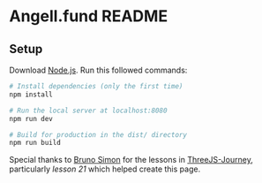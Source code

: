 # Angell.fund README

## Setup
Download [Node.js](https://nodejs.org/en/download/).
Run this followed commands:

``` bash
# Install dependencies (only the first time)
npm install

# Run the local server at localhost:8080
npm run dev

# Build for production in the dist/ directory
npm run build
```

Special thanks to [Bruno Simon](https://bruno-simon.com/) for the lessons in [ThreeJS-Journey](https://threejs-journey.com/), particularly _lesson 21_ which helped create this page. 
